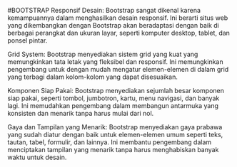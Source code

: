 #BOOTSTRAP
Responsif Desain: Bootstrap sangat dikenal karena kemampuannya dalam menghasilkan desain responsif. Ini berarti situs web yang dikembangkan dengan Bootstrap akan beradaptasi dengan baik di berbagai perangkat dan ukuran layar, seperti komputer desktop, tablet, dan ponsel pintar.

Grid System: Bootstrap menyediakan sistem grid yang kuat yang memungkinkan tata letak yang fleksibel dan responsif. Ini memungkinkan pengembang untuk dengan mudah mengatur elemen-elemen di dalam grid yang terbagi dalam kolom-kolom yang dapat disesuaikan.

Komponen Siap Pakai: Bootstrap menyediakan sejumlah besar komponen siap pakai, seperti tombol, jumbotron, kartu, menu navigasi, dan banyak lagi. Ini memudahkan pengembang dalam membangun antarmuka yang konsisten dan menarik tanpa harus mulai dari nol.

Gaya dan Tampilan yang Menarik: Bootstrap menyediakan gaya prabawa yang sudah diatur dengan baik untuk elemen-elemen umum seperti teks, tautan, tabel, formulir, dan lainnya. Ini membantu pengembang dalam menciptakan tampilan yang menarik tanpa harus menghabiskan banyak waktu untuk desain.